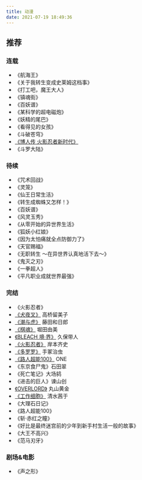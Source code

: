 ```yaml
---
title: 动漫
date: 2021-07-19 18:49:36
---
```


## 推荐

### 连载
- 《航海王》
- 《关于我转生变成史莱姆这档事》
- 《打工吧，魔王大人》
- 《镇魂街》
- 《百妖谱》
- 《某科学的超电磁炮》
- 《妖精的尾巴》
- 《看得见的女孩》
- 《斗破苍穹》
- [《博人传 火影忍者新时代》](https://www.agefans.vip/detail/20170172)
- 《斗罗大陆》

### 待续

- 《咒术回战》
- 《灵笼》
- 《仙王日常生活》
- 《转生成蜘蛛又怎样！》
- 《百妖谱》
- 《风灵玉秀》
- 《从零开始的异世界生活》
- 《狐妖小红娘》
- 《因为太怕痛就全点防御力了》
- 《天官赐福》
- 《无职转生 ～在异世界认真地活下去～》
- 《鬼灭之刃》
- 《一拳超人》
- 《平凡职业成就世界最强》


### 完结
- 《火影忍者》
- [《犬夜叉》](https://so.youku.com/search_video/q_犬夜叉?searchfrom=1) 高桥留美子
- [《潮与虎》](https://v.youku.com/v_show/id_XMTI3NjM2MjcyMA==.html?spm=a2h0c.8166622.PhoneSokuProgram_1.dtitle&s=58f52458197611e5b432) 藤田和日郎
- [《棋魂》](https://v.youku.com/v_show/id_XNjYxNDYyNDg0.html?spm=a2h0c.8166622.PhoneSokuProgram_1.dtitle&s=cc006556962411de83b1) 堀田由美
- [《BLEACH 境·界》](https://so.youku.com/search_video/q_BLEACH%20境·界?searchfrom=1) 久保带人
- [《火影忍者》](https://so.youku.com/search_video/q_火影忍者?searchfrom=1)  岸本齐史
- [《多罗罗》](https://www.bilibili.com/bangumi/play/ss26146/?from=search&seid=13207295107341604227) 手冢治虫
- [《路人超能100》](https://search.bilibili.com/bangumi?keyword=路人超能100) ONE
- 《东京食尸鬼》石田翠
- 《死亡笔记》大场鸫
- 《进击的巨人》谏山创
- [《OVERLORD》](https://search.bilibili.com/bangumi?keyword=OVERLORD) 丸山黄金
- [《工作细胞》](https://search.bilibili.com/bangumi?keyword=工作细胞) 清水茜于
- 《大理石日记》
- 《路人超能100》
- 《斩·赤红之瞳》
- 《好比是最终迷宫前的少年到新手村生活一般的故事》
- 《大王不高兴》
- 《范马刃牙》


### 剧场&电影

- 《声之形》

